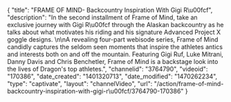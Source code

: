 {
    "title": "FRAME OF MIND- Backcountry Inspiration With Gigi R\u00fcf",
    "description": "In the second installment of Frame of Mind, take an exclusive journey with Gigi R\u00fcf through the Alaskan backcountry as he talks about what motivates his riding and his signature Advanced Project X goggle designs. \n\nA revealing four-part webisode series, Frame of Mind candidly captures the seldom seen moments that inspire the athletes antics and interests both on and off the mountain. Featuring Gigi Ruf, Luke Mitrani, Danny Davis and Chris Benchetler, Frame of Mind is a backstage look into the lives of Dragon's top athletes.",
    "channelid": "3764790",
    "videoid": "170386",
    "date_created": "1401320713",
    "date_modified": "1470262234",
    "type": "captivate",
    "layout": "channelVideo",
    "url": "\/action\/frame-of-mind-backcountry-inspiration-with-gigi-r\u00fcf\/3764790-170386"
}